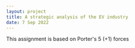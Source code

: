 ```yaml
---
layout: project
title: A strategic analysis of the EV industry
date: 7 Sep 2022
---
```

<!-- {% pdf "/files/pdf/sample.pdf" %} -->
This assignment is based on Porter's 5 (+1) forces
<!-- {% pdf "/projects/marshall_projects/project_docs/GSBA540_EV_Analysis_Dark.pdf" %} -->